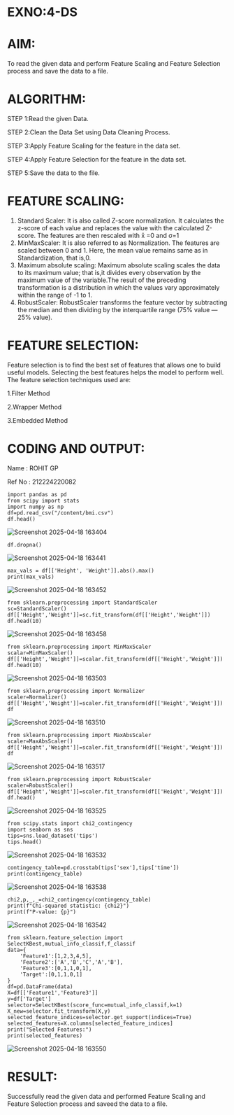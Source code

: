 # EXNO:4-DS
# AIM:
To read the given data and perform Feature Scaling and Feature Selection process and save the
data to a file.

# ALGORITHM:
STEP 1:Read the given Data.

STEP 2:Clean the Data Set using Data Cleaning Process.

STEP 3:Apply Feature Scaling for the feature in the data set.

STEP 4:Apply Feature Selection for the feature in the data set.

STEP 5:Save the data to the file.

# FEATURE SCALING:
1. Standard Scaler: It is also called Z-score normalization. It calculates the z-score of each value and replaces the value with the calculated Z-score. The features are then rescaled with x̄ =0 and σ=1
2. MinMaxScaler: It is also referred to as Normalization. The features are scaled between 0 and 1. Here, the mean value remains same as in Standardization, that is,0.
3. Maximum absolute scaling: Maximum absolute scaling scales the data to its maximum value; that is,it divides every observation by the maximum value of the variable.The result of the preceding transformation is a distribution in which the values vary approximately within the range of -1 to 1.
4. RobustScaler: RobustScaler transforms the feature vector by subtracting the median and then dividing by the interquartile range (75% value — 25% value).

# FEATURE SELECTION:
Feature selection is to find the best set of features that allows one to build useful models. Selecting the best features helps the model to perform well.
The feature selection techniques used are:

1.Filter Method

2.Wrapper Method

3.Embedded Method

# CODING AND OUTPUT:

Name : ROHIT GP

Ref No : 212224220082

```
import pandas as pd
from scipy import stats
import numpy as np
df=pd.read_csv("/content/bmi.csv")
df.head()
```
![Screenshot 2025-04-18 163404](https://github.com/user-attachments/assets/9cd6916b-e75d-4741-9917-f488f977ec1f)
```
df.dropna()
```
![Screenshot 2025-04-18 163441](https://github.com/user-attachments/assets/d7b28fdd-8c9c-4800-b775-14c9d90c3011)
```
max_vals = df[['Height', 'Weight']].abs().max()
print(max_vals)
```
![Screenshot 2025-04-18 163452](https://github.com/user-attachments/assets/8e16182d-3e58-4d77-9388-1d89f5e84066)
```
from sklearn.preprocessing import StandardScaler
sc=StandardScaler()
df[['Height','Weight']]=sc.fit_transform(df[['Height','Weight']])
df.head(10)
```
![Screenshot 2025-04-18 163458](https://github.com/user-attachments/assets/e60ae8bb-e5d5-46ad-9a2c-01868cfd1b0d)
```
from sklearn.preprocessing import MinMaxScaler
scalar=MinMaxScaler()
df[['Height','Weight']]=scalar.fit_transform(df[['Height','Weight']])
df.head(10)
```
![Screenshot 2025-04-18 163503](https://github.com/user-attachments/assets/ee3e1ba3-d3ae-40f3-95c5-c79ebd2f2002)
```
from sklearn.preprocessing import Normalizer
scaler=Normalizer()
df[['Height','Weight']]=scaler.fit_transform(df[['Height','Weight']])
df
```
![Screenshot 2025-04-18 163510](https://github.com/user-attachments/assets/38e8be0c-4d24-4488-8dc3-998cd32ce6a7)
```
from sklearn.preprocessing import MaxAbsScaler
scaler=MaxAbsScaler()
df[['Height','Weight']]=scaler.fit_transform(df[['Height','Weight']])
df
```
![Screenshot 2025-04-18 163517](https://github.com/user-attachments/assets/1aabc487-df88-4d97-9783-8a88292f6d0d)
```
from sklearn.preprocessing import RobustScaler
scaler=RobustScaler()
df[['Height','Weight']]=scaler.fit_transform(df[['Height','Weight']])
df.head()
```
![Screenshot 2025-04-18 163525](https://github.com/user-attachments/assets/66a888df-8759-4e41-a02a-40a33f812458)
```
from scipy.stats import chi2_contingency
import seaborn as sns
tips=sns.load_dataset('tips')
tips.head()
```
![Screenshot 2025-04-18 163532](https://github.com/user-attachments/assets/15bfbabe-3822-4009-86ce-c42bc6acf6cb)
```
contingency_table=pd.crosstab(tips['sex'],tips['time'])
print(contingency_table)
```
![Screenshot 2025-04-18 163538](https://github.com/user-attachments/assets/6386462d-eaf9-487f-a2b6-653292a89343)
```
chi2,p,_,_=chi2_contingency(contingency_table)
print(f"Chi-squared statistic: {chi2}")
print(f"P-value: {p}")
```
![Screenshot 2025-04-18 163542](https://github.com/user-attachments/assets/41c5d831-fced-4809-9d8e-719156fde396)
```
from sklearn.feature_selection import SelectKBest,mutual_info_classif,f_classif
data={
    'Feature1':[1,2,3,4,5],
    'Feature2':['A','B','C','A','B'],
    'Feature3':[0,1,1,0,1],
    'Target':[0,1,1,0,1]
}
df=pd.DataFrame(data)
X=df[['Feature1','Feature3']]
y=df['Target']
selector=SelectKBest(score_func=mutual_info_classif,k=1)
X_new=selector.fit_transform(X,y)
selected_feature_indices=selector.get_support(indices=True)
selected_features=X.columns[selected_feature_indices]
print("Selected Features:")
print(selected_features)
```
![Screenshot 2025-04-18 163550](https://github.com/user-attachments/assets/2b15edc7-590e-4d02-b516-b373c090cb6b)

# RESULT:

Successfully read the given data and performed Feature Scaling and Feature Selection process and saveed the
data to a file.
